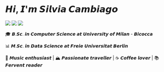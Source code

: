 
# 𝙃𝙞, 𝙄'𝙢 𝙎𝙞𝙡𝙫𝙞𝙖 𝘾𝙖𝙢𝙗𝙞𝙖𝙜𝙤

[![](https://img.shields.io/badge/-@silviacambiagoo-%23001116?style=flat-square&logo=instagram&logoColor=ffffff)](https://www.instagram.com/silviacambiagoo/)
[![](https://img.shields.io/badge/-@silviacambiago-%23001116?style=flat-square&logo=github)](https://github.com/silviacambiago)
[![](https://img.shields.io/badge/-@silviacambiago-%23001116?style=flat-square&logo=linkedin)](https://www.linkedin.com/in/silvia-cambiago/)

🎓 𝘽.𝙎𝙘. 𝙞𝙣 𝘾𝙤𝙢𝙥𝙪𝙩𝙚𝙧 𝙎𝙘𝙞𝙚𝙣𝙘𝙚 𝙖𝙩 𝙐𝙣𝙞𝙫𝙚𝙧𝙨𝙞𝙩𝙮 𝙤𝙛 𝙈𝙞𝙡𝙖𝙣 - 𝘽𝙞𝙘𝙤𝙘𝙘𝙖

📊 𝙈.𝙎𝙘. 𝙞𝙣 𝘿𝙖𝙩𝙖 𝙎𝙘𝙞𝙚𝙣𝙘𝙚 𝙖𝙩 𝙁𝙧𝙚𝙞𝙚 𝙐𝙣𝙞𝙫𝙚𝙧𝙨𝙞𝙩𝙖𝙩 𝘽𝙚𝙧𝙡𝙞𝙣

🎵 𝙈𝙪𝙨𝙞𝙘 𝙚𝙣𝙩𝙝𝙪𝙨𝙞𝙖𝙨𝙩 | 🏔️ 𝙋𝙖𝙨𝙨𝙞𝙤𝙣𝙖𝙩𝙚 𝙩𝙧𝙖𝙫𝙚𝙡𝙡𝙚𝙧 | ☕️ 𝘾𝙤𝙛𝙛𝙚𝙚 𝙡𝙤𝙫𝙚𝙧 | 📚 𝙁𝙚𝙧𝙫𝙚𝙣𝙩 𝙧𝙚𝙖𝙙𝙚𝙧





